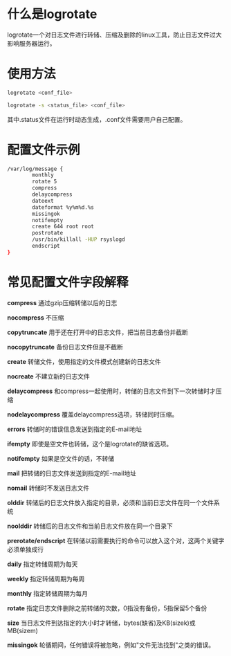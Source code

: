 # 什么是logrotate

logrotate一个对日志文件进行转储、压缩及删除的linux工具，防止日志文件过大影响服务器运行。

# 使用方法

```bash
logrotate <conf_file>

logrotate -s <status_file> <conf_file>
```

其中.status文件在运行时动态生成，.conf文件需要用户自己配置。

# 配置文件示例

```bash
/var/log/message {
        monthly
        rotate 5
        compress
        delaycompress
        dateext
        dateformat %y%m%d.%s
        missingok
        notifempty
        create 644 root root
        postrotate
        /usr/bin/killall -HUP rsyslogd
        endscript
}
```

# 常见配置文件字段解释

**compress** 通过gzip压缩转储以后的日志

**nocompress** 不压缩

**copytruncate** 用于还在打开中的日志文件，把当前日志备份并截断

**nocopytruncate** 备份日志文件但是不截断

**create** 转储文件，使用指定的文件模式创建新的日志文件

**nocreate** 不建立新的日志文件

**delaycompress** 和compress一起使用时，转储的日志文件到下一次转储时才压缩

**nodelaycompress** 覆盖delaycompress选项，转储同时压缩。

**errors** 转储时的错误信息发送到指定的E-mail地址

**ifempty** 即使是空文件也转储，这个是logrotate的缺省选项。

**notifempty** 如果是空文件的话，不转储

**mail** 把转储的日志文件发送到指定的E-mail地址

**nomail** 转储时不发送日志文件

**olddir** 转储后的日志文件放入指定的目录，必须和当前日志文件在同一个文件系统

**noolddir** 转储后的日志文件和当前日志文件放在同一个目录下

**prerotate/endscript** 在转储以前需要执行的命令可以放入这个对，这两个关键字必须单独成行

**daily** 指定转储周期为每天

**weekly** 指定转储周期为每周

**monthly** 指定转储周期为每月

**rotate** 指定日志文件删除之前转储的次数，0指没有备份，5指保留5个备份

**size** 当日志文件到达指定的大小时才转储，bytes(缺省)及KB(sizek)或MB(sizem)

**missingok** 轮循期间，任何错误将被忽略，例如"文件无法找到"之类的错误。
